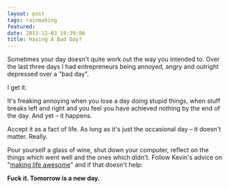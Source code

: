 ```yaml
---
layout: post
tags: rainmaking
featured: 
date: 2013-12-03 19:39:00
title: Having A Bad Day?
---
```

Sometimes your day doesn't quite work out the way you intended to. Over the last three days I had entrepreneurs being annoyed, angry and outright depressed over a "bad day".

I get it.

It's freaking annoying when you lose a day doing stupid things, when stuff breaks left and right and you feel you have achieved nothing by the end of the day. And yet – it happens.

Accept it as a fact of life. As long as it's just the occasional day – it doesn't matter. Really.

Pour yourself a glass of wine, shut down your computer, reflect on the things which went well and the ones which didn't. Follow Kevin's advice on "[making life awesome](http://superheroexperiment.wordpress.com/2012/12/03/make-life-awesome/)" and if that doesn't help:

**Fuck it. Tomorrow is a new day.**